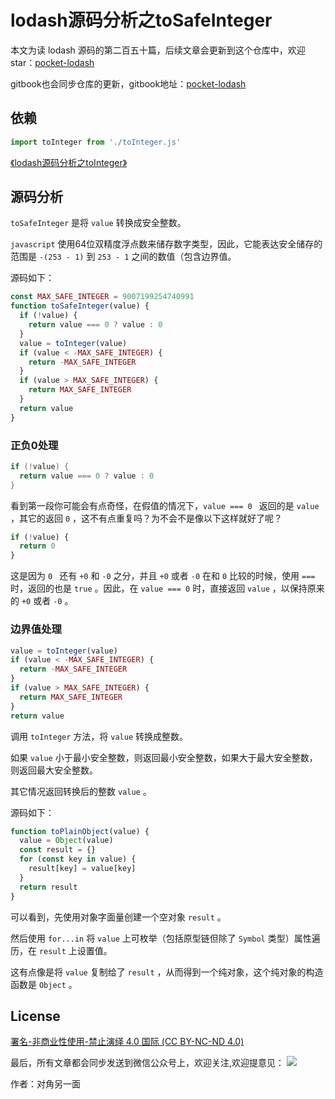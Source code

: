 # lodash源码分析之toSafeInteger

本文为读 lodash 源码的第二百五十篇，后续文章会更新到这个仓库中，欢迎 star：[pocket-lodash](https://github.com/yeyuqiudeng/pocket-lodash)

gitbook也会同步仓库的更新，gitbook地址：[pocket-lodash](https://www.gitbook.com/book/yeyuqiudeng/pocket-lodash/details)

## 依赖

```javascript
import toInteger from './toInteger.js'
```

[《lodash源码分析之toInteger》](toInteger.md)

## 源码分析

`toSafeInteger` 是将 `value` 转换成安全整数。

`javascript` 使用64位双精度浮点数来储存数字类型，因此，它能表达安全储存的范围是 `-(253 - 1)` 到 `253 - 1` 之间的数值（包含边界值。

源码如下：

```javascript
const MAX_SAFE_INTEGER = 9007199254740991
function toSafeInteger(value) {
  if (!value) {
    return value === 0 ? value : 0
  }
  value = toInteger(value)
  if (value < -MAX_SAFE_INTEGER) {
    return -MAX_SAFE_INTEGER
  }
  if (value > MAX_SAFE_INTEGER) {
    return MAX_SAFE_INTEGER
  }
  return value
}
```

### 正负0处理

```java
if (!value) {
  return value === 0 ? value : 0
}
```

看到第一段你可能会有点奇怪，在假值的情况下，`value === 0 ` 返回的是 `value` ，其它的返回 `0` ，这不有点重复吗？为不会不是像以下这样就好了呢？

```javascript
if (!value) {
  return 0
}
```

这是因为 `0 `  还有 `+0` 和 `-0` 之分，并且 `+0` 或者 `-0` 在和 `0` 比较的时候，使用 `===` 时，返回的也是 `true` 。因此，在 `value === 0` 时，直接返回 `value` ，以保持原来的 `+0` 或者 `-0` 。

### 边界值处理

```javascript
value = toInteger(value)
if (value < -MAX_SAFE_INTEGER) {
  return -MAX_SAFE_INTEGER
}
if (value > MAX_SAFE_INTEGER) {
  return MAX_SAFE_INTEGER
}
return value
```

调用 `toInteger` 方法，将 `value` 转换成整数。

如果 `value` 小于最小安全整数，则返回最小安全整数，如果大于最大安全整数，则返回最大安全整数。

其它情况返回转换后的整数 `value` 。

源码如下：

```javascript
function toPlainObject(value) {
  value = Object(value)
  const result = {}
  for (const key in value) {
    result[key] = value[key]
  }
  return result
}
```

可以看到，先使用对象字面量创建一个空对象 `result` 。

然后使用 `for...in` 将 `value` 上可枚举（包括原型链但除了 `Symbol` 类型）属性遍历，在 `result` 上设置值。

这有点像是将 `value` 复制给了 `result` ，从而得到一个纯对象，这个纯对象的构造函数是 `Object` 。

## License

[署名-非商业性使用-禁止演绎 4.0 国际 (CC BY-NC-ND 4.0)](http://creativecommons.org/licenses/by-nc-nd/4.0/)

最后，所有文章都会同步发送到微信公众号上，欢迎关注,欢迎提意见：  ![](https://raw.githubusercontent.com/yeyuqiudeng/resource/master/images/qrcode_front-end-article.jpg) 

作者：对角另一面 